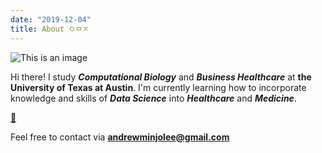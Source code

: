 ```yaml
---
date: "2019-12-04"
title: About ㅇㅁㅈ
---
```


![This is an image](/img/profilepicture.png)


Hi there! I study ***Computational Biology*** and ***Business Healthcare*** at **the University of Texas at Austin**. I'm currently learning how to incorporate knowledge and skills of ***Data Science*** into ***Healthcare*** and ***Medicine***. 


[:page_facing_up:](/img/Resume.pdf)

Feel free to contact via **andrewminjolee@gmail.com**

